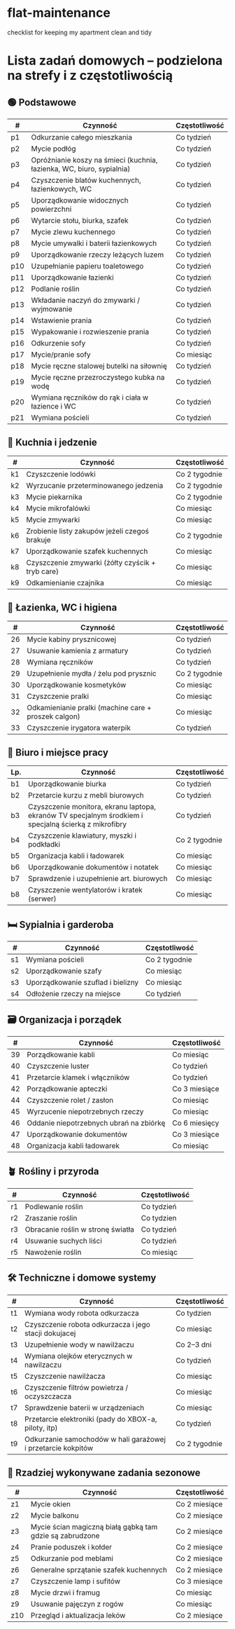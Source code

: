 # flat-maintenance
checklist for keeping my apartment clean and tidy


# Lista zadań domowych – podzielona na strefy i z częstotliwością

## 🟢 Podstawowe

| #  | Czynność                                         | Częstotliwość |
| -- | ------------------------------------------------ | ------------- |
| p1  | Odkurzanie całego mieszkania                     | Co tydzień    |
| p2  | Mycie podłóg                                     | Co tydzień    |
| p3  | Opróżnianie koszy na śmieci (kuchnia, łazienka, WC, biuro, sypialnia)                      | Co tydzień    |
| p4  | Czyszczenie blatów kuchennych, łazienkowych, WC                       | Co tydzień    |
| p5  | Uporządkowanie widocznych powierzchni            | Co tydzień    |
| p6  | Wytarcie stołu, biurka, szafek                   | Co tydzień    |
| p7  | Mycie zlewu kuchennego                           | Co tydzień    |
| p8  | Mycie umywalki i baterii łazienkowych            | Co tydzień    |
| p9  | Uporządkowanie rzeczy leżących luzem             | Co tydzień    |
| p10 | Uzupełnianie papieru toaletowego                 | Co tydzień    |
| p11 | Uporządkowanie łazienki                          | Co tydzień    |
| p12 | Podlanie roślin                                  | Co tydzień    |
| p13 | Wkładanie naczyń do zmywarki / wyjmowanie        | Co tydzień    |
| p14 | Wstawienie prania                                | Co tydzień    |
| p15 | Wypakowanie i rozwieszenie prania                | Co tydzień    |
| p16 | Odkurzenie sofy                                  | Co tydzień    |
| p17 | Mycie/pranie sofy                                  | Co miesiąc    |
| p18 | Mycie ręczne stalowej butelki na siłownię  | Co tydzień    |
| p19 | Mycie ręczne przezroczystego kubka na wodę | Co tydzień    |
| p20 | Wymiana ręczników do rąk i ciała w łazience i WC | Co tydzień    |
| p21 | Wymiana pościeli                                 | Co tydzień    |

## 🍳 Kuchnia i jedzenie

| #  | Czynność                                         | Częstotliwość |
| -- | ------------------------------------------------ | ------------- |
| k1 | Czyszczenie lodówki                              | Co 2 tygodnie |
| k2 | Wyrzucanie przeterminowanego jedzenia            | Co 2 tygodnie |
| k3 | Mycie piekarnika                                 | Co 2 tygodnie |
| k4 | Mycie mikrofalówki                               | Co miesiąc    |
| k5 | Mycie zmywarki                                   | Co miesiąc    |
| k6 | Zrobienie listy zakupów jeżeli czegoś brakuje    | Co 2 tygodnie |
| k7 | Uporządkowanie szafek kuchennych                 | Co miesiąc    |
| k8 | Czyszczenie zmywarki (żółty czyścik + tryb care) | Co miesiąc    |
| k9 | Odkamienianie czajnika                           | Co miesiąc    |

## 🚿 Łazienka, WC i higiena

| #  | Czynność                                      | Częstotliwość |
| -- | --------------------------------------------- | ------------- |
| 26 | Mycie kabiny prysznicowej                     | Co tydzień    |
| 27 | Usuwanie kamienia z armatury                  | Co tydzień    |
| 28 | Wymiana ręczników                             | Co tydzień    |
| 29 | Uzupełnienie mydła / żelu pod prysznic        | Co 2 tygodnie |
| 30 | Uporządkowanie kosmetyków                     | Co miesiąc    |
| 31 | Czyszczenie pralki                            | Co miesiąc    |
| 32 | Odkamienianie pralki (machine care + proszek calgon) | Co miesiąc    |
| 33 | Czyszczenie irygatora waterpik                | Co tydzień    |

## 🏢 Biuro i miejsce pracy

| Lp. | Czynność                                    | Częstotliwość |
| --- | ------------------------------------------- | ------------- |
| b1   | Uporządkowanie biurka                       | Co tydzień    |
| b2   | Przetarcie kurzu z mebli biurowych          | Co tydzień    |
| b3   | Czyszczenie monitora, ekranu laptopa, ekranów TV specjalnym środkiem i specjalną ścierką z mikrofibry       | Co tydzień    |
| b4   | Czyszczenie klawiatury, myszki i podkładki  | Co 2 tygodnie |
| b5   | Organizacja kabli i ładowarek               | Co miesiąc    |
| b6   | Uporządkowanie dokumentów i notatek         | Co miesiąc    |
| b7   | Sprawdzenie i uzupełnienie art. biurowych   | Co miesiąc    |
| b8 | Czyszczenie wentylatorów i kratek (serwer)              | Co miesiąc    |

## 🛏️ Sypialnia i garderoba

| #  | Czynność                          | Częstotliwość |
| -- | --------------------------------- | ------------- |
| s1 | Wymiana pościeli                  | Co 2 tygodnie |
| s2 | Uporządkowanie szafy              | Co miesiąc    |
| s3 | Uporządkowanie szuflad i bielizny | Co miesiąc    |
| s4 | Odłożenie rzeczy na miejsce       | Co tydzień    |

## 🗃️ Organizacja i porządek

| #  | Czynność                                | Częstotliwość |
| -- | --------------------------------------- | ------------- |
| 39 | Porządkowanie kabli                     | Co miesiąc    |
| 40 | Czyszczenie luster                      | Co tydzień    |
| 41 | Przetarcie klamek i włączników          | Co tydzień    |
| 42 | Porządkowanie apteczki                  | Co 3 miesiące |
| 44 | Czyszczenie rolet / zasłon              | Co miesiąc    |
| 45 | Wyrzucenie niepotrzebnych rzeczy        | Co miesiąc    |
| 46 | Oddanie niepotrzebnych ubrań na zbiórkę | Co 6 miesięcy |
| 47 | Uporządkowanie dokumentów               | Co 3 miesiące |
| 48 | Organizacja kabli ładowarek             | Co miesiąc    |

## 🪴 Rośliny i przyroda

| #  | Czynność                          | Częstotliwość |
| -- | --------------------------------- | ------------- |
| r1 | Podlewanie roślin                 | Co tydzień    |
| r2 | Zraszanie roślin                  | Co tydzien |
| r3 | Obracanie roślin w stronę światła | Co tydzień    |
| r4 | Usuwanie suchych liści            | Co tydzień    |
| r5 | Nawożenie roślin                  | Co miesiąc    |

## 🛠️ Techniczne i domowe systemy

| #  | Czynność                                         | Częstotliwość |
| -- | ------------------------------------------------ | ------------- |
| t1 | Wymiana wody robota odkurzacza     | Co tydzien    |
| t2 | Czyszczenie robota odkurzacza i jego stacji dokujacej     | Co miesiąc    |
| t3 | Uzupełnienie wody w nawilżaczu                   | Co 2–3 dni    |
| t4 | Wymiana olejków eterycznych w nawilzaczu                      | Co tydzień    |
| t5 | Czyszczenie nawilżacza                           | Co miesiąc |
| t6 | Czyszczenie filtrów powietrza / oczyszczacza     | Co miesiąc    |
| t7 | Sprawdzenie baterii w urządzeniach               | Co miesiąc    |
| t8 | Przetarcie elektroniki (pady do XBOX-a, piloty, itp)       | Co tydzień    |
| t9 | Odkurzanie samochodów w hali garażowej i przetarcie kokpitów       | Co 2 tygodnie    |

## 🔁 Rzadziej wykonywane zadania sezonowe

| #  | Czynność                               | Częstotliwość |
| -- | -------------------------------------- | ------------- |
| z1 | Mycie okien                            | Co 2 miesiące |
| z2 | Mycie balkonu                            | Co 2 miesiące |
| z3 | Mycie ścian magiczną białą gąbką tam gdzie są zabrudzone                            | Co 2 miesiące |
| z4 | Pranie poduszek i kołder               | Co 2 miesiące |
| z5 | Odkurzanie pod meblami                 | Co 2 miesiące |
| z6 | Generalne sprzątanie szafek kuchennych | Co 2 miesiące |
| z7 | Czyszczenie lamp i sufitów           | Co 3 miesiące |
| z8 | Mycie drzwi i framug                   | Co miesiąc |
| z9 | Usuwanie pajęczyn z rogów              | Co miesiąc |
| z10 | Przegląd i aktualizacja leków          | Co 2 miesiące |


